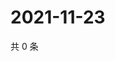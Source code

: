 # 2021-11-23

共 0 条

<!-- BEGIN WEIBO -->
<!-- 最后更新时间 Tue Nov 23 2021 08:14:09 GMT+0800 (China Standard Time) -->

<!-- END WEIBO -->
